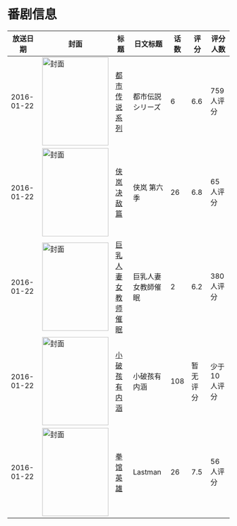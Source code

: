 # 番剧信息

|放送日期|封面|标题|日文标题|话数|评分|评分人数|
|---|---|---|---|---|---|---|
|2016-01-22|<img src="/img/no_icon_subject.png" alt="封面" style="width:150px;height:200px;object-fit:cover;">|[都市传说系列](https://bangumi.tv/subject/165407)|都市伝説シリーズ|6|6.6|759人评分|
|2016-01-22|<img src="//lain.bgm.tv/pic/cover/c/3e/f6/165960_n0EJc.jpg" alt="封面" style="width:150px;height:200px;object-fit:cover;">|[侠岚 决敌篇](https://bangumi.tv/subject/165960)|侠岚 第六季|26|6.8|65人评分|
|2016-01-22|<img src="/img/no_icon_subject.png" alt="封面" style="width:150px;height:200px;object-fit:cover;">|[巨乳人妻女教师催眠](https://bangumi.tv/subject/167016)|巨乳人妻女教師催眠|2|6.2|380人评分|
|2016-01-22|<img src="//lain.bgm.tv/pic/cover/c/a5/9a/167871_k02MX.jpg" alt="封面" style="width:150px;height:200px;object-fit:cover;">|[小破孩有内涵](https://bangumi.tv/subject/167871)|小破孩有内涵|108|暂无评分|少于10人评分|
|2016-01-22|<img src="//lain.bgm.tv/pic/cover/c/f0/6f/197260_t0KZB.jpg" alt="封面" style="width:150px;height:200px;object-fit:cover;">|[拳馆英雄](https://bangumi.tv/subject/197260)|Lastman|26|7.5|56人评分|
